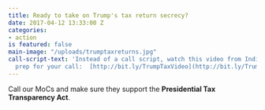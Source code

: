 ```yaml
---
title: Ready to take on Trump's tax return secrecy?
date: 2017-04-12 13:33:00 Z
categories:
- action
is featured: false
main-image: "/uploads/trumptaxreturns.jpg"
call-script-text: 'Instead of a call script, watch this video from Indivisible to
  prep for your call:  [http://bit.ly/TrumpTaxVideo](http://bit.ly/TrumpTaxVideo)'
---
```


Call our MoCs and make sure they support the **Presidential Tax Transparency Act**.